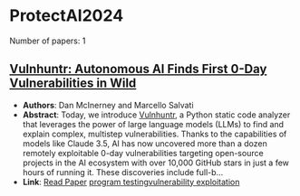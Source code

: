 # ProtectAI2024

Number of papers: 1

## [Vulnhuntr: Autonomous AI Finds First 0-Day Vulnerabilities in Wild](paper_1.md)
- **Authors**: Dan McInerney and Marcello Salvati
- **Abstract**: Today, we introduce [Vulnhuntr](https://github.com/protectai/vulnhuntr), a Python static code analyzer that leverages the power of large language models (LLMs) to find and explain complex, multistep vulnerabilities. Thanks to the capabilities of models like Claude 3.5, AI has now uncovered more than a dozen remotely exploitable 0-day vulnerabilities targeting open-source projects in the AI ecosystem with over 10,000 GitHub stars in just a few hours of running it. These discoveries include full-b...
- **Link**: [Read Paper](https://protectai.com/threat-research/vulnhuntr-first-0-day-vulnerabilities)
[program testing](../../labels/program_testing.md)[vulnerability exploitation](../../labels/vulnerability_exploitation.md)